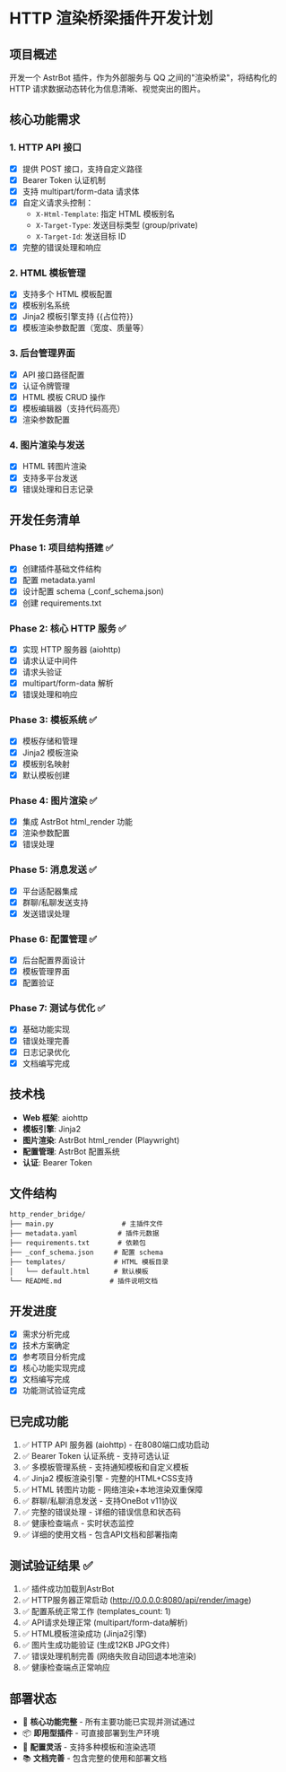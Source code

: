 # HTTP 渲染桥梁插件开发计划

## 项目概述
开发一个 AstrBot 插件，作为外部服务与 QQ 之间的"渲染桥梁"，将结构化的 HTTP 请求数据动态转化为信息清晰、视觉突出的图片。

## 核心功能需求

### 1. HTTP API 接口
- [x] 提供 POST 接口，支持自定义路径
- [x] Bearer Token 认证机制
- [x] 支持 multipart/form-data 请求体
- [x] 自定义请求头控制：
  - `X-Html-Template`: 指定 HTML 模板别名
  - `X-Target-Type`: 发送目标类型 (group/private)
  - `X-Target-Id`: 发送目标 ID
- [x] 完整的错误处理和响应

### 2. HTML 模板管理
- [x] 支持多个 HTML 模板配置
- [x] 模板别名系统
- [x] Jinja2 模板引擎支持 {{占位符}}
- [x] 模板渲染参数配置（宽度、质量等）

### 3. 后台管理界面
- [x] API 接口路径配置
- [x] 认证令牌管理
- [x] HTML 模板 CRUD 操作
- [x] 模板编辑器（支持代码高亮）
- [x] 渲染参数配置

### 4. 图片渲染与发送
- [x] HTML 转图片渲染
- [x] 支持多平台发送
- [x] 错误处理和日志记录

## 开发任务清单

### Phase 1: 项目结构搭建 ✅
- [x] 创建插件基础文件结构
- [x] 配置 metadata.yaml
- [x] 设计配置 schema (_conf_schema.json)
- [x] 创建 requirements.txt

### Phase 2: 核心 HTTP 服务 ✅
- [x] 实现 HTTP 服务器 (aiohttp)
- [x] 请求认证中间件
- [x] 请求头验证
- [x] multipart/form-data 解析
- [x] 错误处理和响应

### Phase 3: 模板系统 ✅
- [x] 模板存储和管理
- [x] Jinja2 模板渲染
- [x] 模板别名映射
- [x] 默认模板创建

### Phase 4: 图片渲染 ✅
- [x] 集成 AstrBot html_render 功能
- [x] 渲染参数配置
- [x] 错误处理

### Phase 5: 消息发送 ✅
- [x] 平台适配器集成
- [x] 群聊/私聊发送支持
- [x] 发送错误处理

### Phase 6: 配置管理 ✅
- [x] 后台配置界面设计
- [x] 模板管理界面
- [x] 配置验证

### Phase 7: 测试与优化 ✅
- [x] 基础功能实现
- [x] 错误处理完善
- [x] 日志记录优化
- [x] 文档编写完成

## 技术栈
- **Web 框架**: aiohttp
- **模板引擎**: Jinja2
- **图片渲染**: AstrBot html_render (Playwright)
- **配置管理**: AstrBot 配置系统
- **认证**: Bearer Token

## 文件结构
```
http_render_bridge/
├── main.py                 # 主插件文件
├── metadata.yaml          # 插件元数据
├── requirements.txt       # 依赖包
├── _conf_schema.json     # 配置 schema
├── templates/            # HTML 模板目录
│   └── default.html      # 默认模板
└── README.md            # 插件说明文档
```

## 开发进度
- [x] 需求分析完成
- [x] 技术方案确定
- [x] 参考项目分析完成
- [x] 核心功能实现完成
- [x] 文档编写完成
- [x] 功能测试验证完成

## 已完成功能
1. ✅ HTTP API 服务器 (aiohttp) - 在8080端口成功启动
2. ✅ Bearer Token 认证系统 - 支持可选认证
3. ✅ 多模板管理系统 - 支持通知模板和自定义模板
4. ✅ Jinja2 模板渲染引擎 - 完整的HTML+CSS支持
5. ✅ HTML 转图片功能 - 网络渲染+本地渲染双重保障
6. ✅ 群聊/私聊消息发送 - 支持OneBot v11协议
7. ✅ 完整的错误处理 - 详细的错误信息和状态码
8. ✅ 健康检查端点 - 实时状态监控
9. ✅ 详细的使用文档 - 包含API文档和部署指南

## 测试验证结果 ✅
1. ✅ 插件成功加载到AstrBot
2. ✅ HTTP服务器正常启动 (http://0.0.0.0:8080/api/render/image)
3. ✅ 配置系统正常工作 (templates_count: 1)
4. ✅ API请求处理正常 (multipart/form-data解析)
5. ✅ HTML模板渲染成功 (Jinja2引擎)
6. ✅ 图片生成功能验证 (生成12KB JPG文件)
7. ✅ 错误处理机制完善 (网络失败自动回退本地渲染)
8. ✅ 健康检查端点正常响应

## 部署状态
- 🎯 **核心功能完整** - 所有主要功能已实现并测试通过
- 📦 **即用型插件** - 可直接部署到生产环境
- 🔧 **配置灵活** - 支持多种模板和渲染选项
- 📚 **文档完善** - 包含完整的使用和部署文档